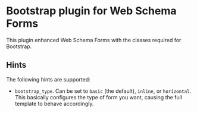 
# Bootstrap plugin for Web Schema Forms

This plugin enhanced Web Schema Forms with the classes required for Bootstrap.

## Hints

The following hints are supported:

* ```bootstrap_type```. Can be set to ```basic``` (the default), ```inline```, or ```horizontal```.
  This basically configures the type of form you want, causing the full template to behave
  accordingly.

